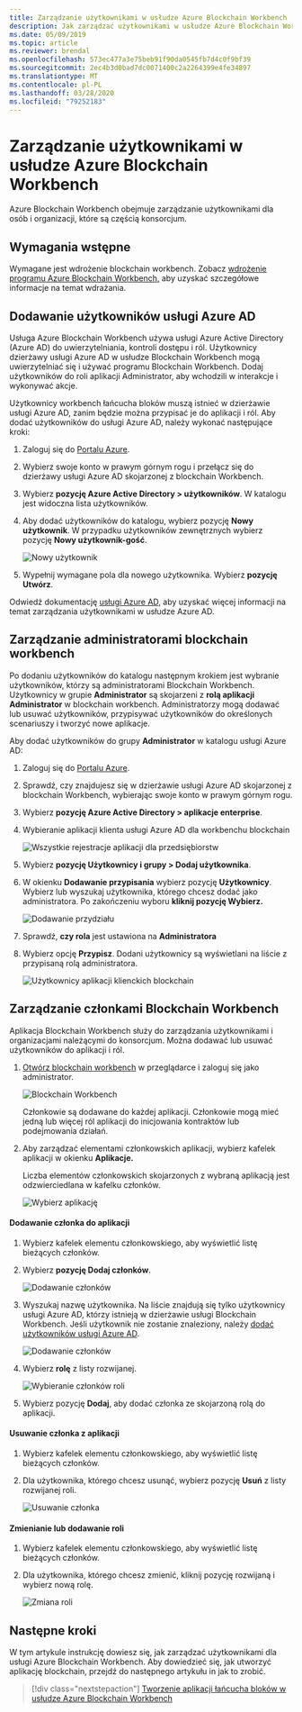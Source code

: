 ```yaml
---
title: Zarządzanie użytkownikami w usłudze Azure Blockchain Workbench
description: Jak zarządzać użytkownikami w usłudze Azure Blockchain Workbench.
ms.date: 05/09/2019
ms.topic: article
ms.reviewer: brendal
ms.openlocfilehash: 573ec477a3e75beb91f90da0545fb7d4c0f9bf39
ms.sourcegitcommit: 2ec4b3d0bad7dc0071400c2a2264399e4fe34897
ms.translationtype: MT
ms.contentlocale: pl-PL
ms.lasthandoff: 03/28/2020
ms.locfileid: "79252183"
---
```

# <a name="manage-users-in-azure-blockchain-workbench"></a>Zarządzanie użytkownikami w usłudze Azure Blockchain Workbench

Azure Blockchain Workbench obejmuje zarządzanie użytkownikami dla osób i organizacji, które są częścią konsorcjum.

## <a name="prerequisites"></a>Wymagania wstępne

Wymagane jest wdrożenie blockchain workbench. Zobacz [wdrożenie programu Azure Blockchain Workbench,](deploy.md) aby uzyskać szczegółowe informacje na temat wdrażania.

## <a name="add-azure-ad-users"></a>Dodawanie użytkowników usługi Azure AD

Usługa Azure Blockchain Workbench używa usługi Azure Active Directory (Azure AD) do uwierzytelniania, kontroli dostępu i ról. Użytkownicy dzierżawy usługi Azure AD w usłudze Blockchain Workbench mogą uwierzytelniać się i używać programu Blockchain Workbench. Dodaj użytkowników do roli aplikacji Administrator, aby wchodzili w interakcje i wykonywać akcje.

Użytkownicy workbench łańcucha bloków muszą istnieć w dzierżawie usługi Azure AD, zanim będzie można przypisać je do aplikacji i ról. Aby dodać użytkowników do usługi Azure AD, należy wykonać następujące kroki:

1.  Zaloguj się do [Portalu Azure](https://portal.azure.com).
2.  Wybierz swoje konto w prawym górnym rogu i przełącz się do dzierżawy usługi Azure AD skojarzonej z blockchain Workbench.
3.  Wybierz **pozycję Azure Active Directory > użytkowników**. W katalogu jest widoczna lista użytkowników.
4.  Aby dodać użytkowników do katalogu, wybierz pozycję **Nowy użytkownik**. W przypadku użytkowników zewnętrznych wybierz pozycję **Nowy użytkownik-gość**.

    ![Nowy użytkownik](./media/manage-users/add-ad-user.png)

5.  Wypełnij wymagane pola dla nowego użytkownika. Wybierz **pozycję Utwórz**.

Odwiedź dokumentację [usługi Azure AD,](../../active-directory/fundamentals/add-users-azure-active-directory.md) aby uzyskać więcej informacji na temat zarządzania użytkownikami w usłudze Azure AD.

## <a name="manage-blockchain-workbench-administrators"></a>Zarządzanie administratorami blockchain workbench

Po dodaniu użytkowników do katalogu następnym krokiem jest wybranie użytkowników, którzy są administratorami Blockchain Workbench. Użytkownicy w grupie **Administrator** są skojarzeni z **rolą aplikacji Administrator** w blockchain workbench. Administratorzy mogą dodawać lub usuwać użytkowników, przypisywać użytkowników do określonych scenariuszy i tworzyć nowe aplikacje.

Aby dodać użytkowników do grupy **Administrator** w katalogu usługi Azure AD:

1.  Zaloguj się do [Portalu Azure](https://portal.azure.com).
2.  Sprawdź, czy znajdujesz się w dzierżawie usługi Azure AD skojarzonej z blockchain Workbench, wybierając swoje konto w prawym górnym rogu.
3.  Wybierz **pozycję Azure Active Directory > aplikacje enterprise**.
4.  Wybieranie aplikacji klienta usługi Azure AD dla workbenchu blockchain
    
    ![Wszystkie rejestracje aplikacji dla przedsiębiorstw](./media/manage-users/select-blockchain-client-app.png)

5.  Wybierz **pozycję Użytkownicy i grupy > Dodaj użytkownika**.
6.  W okienku **Dodawanie przypisania** wybierz pozycję **Użytkownicy**. Wybierz lub wyszukaj użytkownika, którego chcesz dodać jako administratora. Po zakończeniu wyboru **kliknij pozycję Wybierz.**

    ![Dodawanie przydziału](./media/manage-users/add-user-assignment.png)

9.  Sprawdź, **czy rola** jest ustawiona na **Administratora**
10. Wybierz opcję **Przypisz**. Dodani użytkownicy są wyświetlani na liście z przypisaną rolą administratora.

    ![Użytkownicy aplikacji klienckich blockchain](./media/manage-users/blockchain-admin-list.png)

## <a name="managing-blockchain-workbench-members"></a>Zarządzanie członkami Blockchain Workbench

Aplikacja Blockchain Workbench służy do zarządzania użytkownikami i organizacjami należącymi do konsorcjum. Można dodawać lub usuwać użytkowników do aplikacji i ról.

1. [Otwórz blockchain workbench](deploy.md#blockchain-workbench-web-url) w przeglądarce i zaloguj się jako administrator.

    ![Blockchain Workbench](./media/manage-users/blockchain-workbench-applications.png)

    Członkowie są dodawane do każdej aplikacji. Członkowie mogą mieć jedną lub więcej ról aplikacji do inicjowania kontraktów lub podejmowania działań.

2. Aby zarządzać elementami członkowskich aplikacji, wybierz kafelek aplikacji w okienku **Aplikacje.**

    Liczba elementów członkowskich skojarzonych z wybraną aplikacją jest odzwierciedlana w kafelku członków.

    ![Wybierz aplikację](./media/manage-users/blockchain-workbench-select-application.png)


#### <a name="add-member-to-application"></a>Dodawanie członka do aplikacji

1. Wybierz kafelek elementu członkowskiego, aby wyświetlić listę bieżących członków.
2. Wybierz **pozycję Dodaj członków**.

    ![Dodawanie członków](./media/manage-users/application-add-members.png)

3. Wyszukaj nazwę użytkownika.  Na liście znajdują się tylko użytkownicy usługi Azure AD, którzy istnieją w dzierżawie usługi Blockchain Workbench. Jeśli użytkownik nie zostanie znaleziony, należy [dodać użytkowników usługi Azure AD](#add-azure-ad-users).

    ![Dodawanie członków](./media/manage-users/find-user.png)

4. Wybierz **rolę** z listy rozwijanej.

    ![Wybieranie członków roli](./media/manage-users/application-select-role.png)

5. Wybierz pozycję **Dodaj**, aby dodać członka ze skojarzoną rolą do aplikacji.

#### <a name="remove-member-from-application"></a>Usuwanie członka z aplikacji

1. Wybierz kafelek elementu członkowskiego, aby wyświetlić listę bieżących członków.
2. Dla użytkownika, którego chcesz usunąć, wybierz pozycję **Usuń** z listy rozwijanej roli.

    ![Usuwanie członka](./media/manage-users/application-remove-member.png)

#### <a name="change-or-add-role"></a>Zmienianie lub dodawanie roli

1. Wybierz kafelek elementu członkowskiego, aby wyświetlić listę bieżących członków.
2. Dla użytkownika, którego chcesz zmienić, kliknij pozycję rozwijaną i wybierz nową rolę.

    ![Zmiana roli](./media/manage-users/application-change-role.png)

## <a name="next-steps"></a>Następne kroki

W tym artykule instrukcję dowiesz się, jak zarządzać użytkownikami dla usługi Azure Blockchain Workbench. Aby dowiedzieć się, jak utworzyć aplikację blockchain, przejdź do następnego artykułu in jak to zrobić.

> [!div class="nextstepaction"]
> [Tworzenie aplikacji łańcucha bloków w usłudze Azure Blockchain Workbench](create-app.md)
